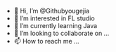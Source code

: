 - 👋 Hi, I’m @Githubyougejia
- 👀 I’m interested in FL studio
- 🌱 I’m currently learning Java
- 💞️ I’m looking to collaborate on ...
- 📫 How to reach me ...

<!---
Githubyougejia/Githubyougejia is a ✨ special ✨ repository because its `README.md` (this file) appears on your GitHub profile.
You can click the Preview link to take a look at your changes.
--->
